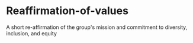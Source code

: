 # Reaffirmation-of-values
A short re-affirmation of the group's mission and commitment to diversity, inclusion, and equity
